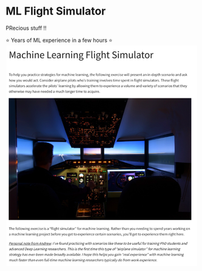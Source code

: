 # ML Flight Simulator
PRecious stuff !!

:star: Years of ML experience in a few hours :star:
![satisfice](../images/ml_flight_simulator.png)